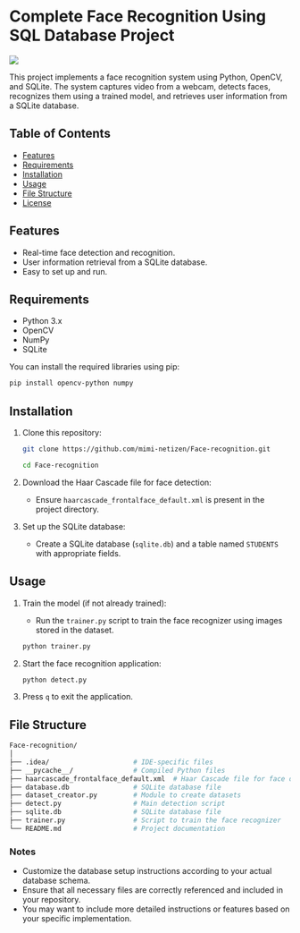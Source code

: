 # Complete Face Recognition Using SQL Database Project

![](<image/fr_PObolJML%20(1).gif>)

This project implements a face recognition system using Python, OpenCV, and SQLite. The system captures video from a webcam, detects faces, recognizes them using a trained model, and retrieves user information from a SQLite database.

## Table of Contents

- [Features](#features)
- [Requirements](#requirements)
- [Installation](#installation)
- [Usage](#usage)
- [File Structure](#file-structure)
- [License](#license)

## Features

- Real-time face detection and recognition.
- User information retrieval from a SQLite database.
- Easy to set up and run.

## Requirements

- Python 3.x
- OpenCV
- NumPy
- SQLite

You can install the required libraries using pip:

```bash
pip install opencv-python numpy
```

## Installation

1. Clone this repository:

   ```bash
   git clone https://github.com/mimi-netizen/Face-recognition.git

   cd Face-recognition
   ```

2. Download the Haar Cascade file for face detection:

   - Ensure `haarcascade_frontalface_default.xml` is present in the project directory.

3. Set up the SQLite database:

   - Create a SQLite database (`sqlite.db`) and a table named `STUDENTS` with appropriate fields.

## Usage

1. Train the model (if not already trained):

   - Run the `trainer.py` script to train the face recognizer using images stored in the dataset.

   ```bash
   python trainer.py
   ```

2. Start the face recognition application:

   ```bash
   python detect.py
   ```

3. Press `q` to exit the application.

## File Structure

```bash
Face-recognition/
│
├── .idea/                     # IDE-specific files
├── __pycache__/               # Compiled Python files
├── haarcascade_frontalface_default.xml  # Haar Cascade file for face detection
├── database.db                # SQLite database file
├── dataset_creator.py         # Module to create datasets
├── detect.py                  # Main detection script
├── sqlite.db                  # SQLite database file
├── trainer.py                 # Script to train the face recognizer
└── README.md                  # Project documentation
```

### Notes

- Customize the database setup instructions according to your actual database schema.
- Ensure that all necessary files are correctly referenced and included in your repository.
- You may want to include more detailed instructions or features based on your specific implementation.
